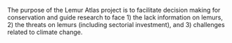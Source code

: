 The purpose of the Lemur Atlas project is to facilitate decision making for conservation and guide research to face 1) the lack information on lemurs, 2) the threats on lemurs (including sectorial investment), and 3) challenges related to climate change.